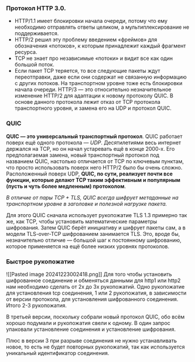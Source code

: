### Протокол HTTP 3.0.
- HTTP/1.1 имеет блокировки начала очереди, потому что ему необходимо отправлять ответы целиком, а мультиплексирование не поддерживается.
- HTTP/2 решил эту проблему введением «фреймов» для обозначения «потоков», к которым принадлежит каждый фрагмент ресурса.
- TCP не знает про независимые «потоки» и видит все как один большой поток.
- Если пакет TCP теряется, то все следующие пакеты ждут переотправки, даже если они содержат не связанную информацию с других потоков. На транспортном уровне тоже есть блокировки начала очереди.
HTTP/3 — это относительно незначительное изменение HTTP/2 для адаптации к новому протоколу QUIC.
В основе данного протокола лежит отказ от TCP протокола транспортного уровня, и замена его на UDP и протокол QUIC.
### QUIC
**QUIC — это универсальный транспортный протокол**. QUIC работает поверх ещё одного протокола — _UDP_.
Десятилетиями весь интернет держался на TCP, но он начал устаревать ещё в конце 2000-х. Его предполагаемая замена, новый транспортный протокол под названием QUIC, настолько отличается от TCP по ключевым пунктам, что просто использовать поверх него HTTP/2 было бы очень сложно.
Расположенный поверх UDP, **QUIC, по сути, реализует почти все функции, которые делают TCP таким эффективным и популярным (пусть и чуть более медленным) протоколом**.

_В отличие от пары TCP + TLS, QUIC всегда шифрует метаданные на транспортном уровне в заголовке и полезной нагрузке пакета._

Для этого QUIC сначала использует рукопожатие TLS 1.3 примерно так же, как TCP, чтобы установить математические параметры шифрования. Затем QUIC берёт инициативу и шифрует пакеты сам, а в модели TLS-over-TCP шифрованием занимается TLS. Это, вроде бы, незначительно отличие — большой шаг к постоянному шифрованию, которое применяется на ещё более низких уровнях протоколов.

### Быстрое рукопожатие
![[Pasted image 20241223002418.png]]
Для того чтобы установить шифрованное соединение и обменяться данными для http1 или http2 нам необходимо сделать от 2х до 3х рукопожатий. Одно рукопожатие для установления tcp соединения, 1 или 2 рукопожатия, в зависимости от версии протокола, для установления шифрованного соединения. Итого 2-3 рукопожатия.

В третьей версии, поскольку собрали новый протокол QUIC, обо всём хорошо подумали и рукопожатия свели к одному. В один запрос упаковали установление соединения и установление шифрования.

Плюс в версии 3 при разрыве соединения не нужно устанавливать новое, то есть не будет повторных рукопожатий, так как используется уникальный идентификатор соединения.
